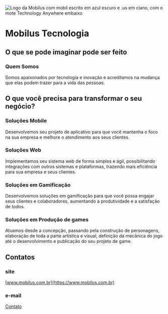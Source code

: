 ![Logo da Mobilus com mobil escrito em azul escuro e .us em ciano, com o mote Technology Anywhere embaixo](https://irp.cdn-website.com/3afc6c51/dms3rep/multi/Mobilus+Tagline.svg)


# Mobilus Tecnologia

## O que se pode imaginar pode ser feito

### Quem Somos

Somos apaixonados por tecnologia e inovação e acreditamos na mudança que elas podem trazer para a vida das pessoas.

## O que você precisa para transformar o seu negócio?

### Soluções Mobile

Desenvolvemos seu projeto de aplicativo para que você mantenha o foco na sua empresa e melhore o atendimento aos seus clientes.

### Soluções Web

Implementamos seu sistema web de forma simples e ágil, possibilitando integrações com outros sistemas e plataformas, trazendo mais eficiência para sua empresa e seus clientes.

### Soluções em Gamificação

Desenvolvemos soluções em gamificação para que você possa engajar seus clientes e colaboradores, aumentando a produtividade e a satisfação de todos.

### Soluções em Produção de games

Atuamos desde a concepção, passando pela construção de personagens, elaboração de toda a parte artística e visual, definição da mecânica do jogo até o desenvolvimento e publicação do seu projeto de game.

## Contatos

### site

[www.mobilus.com.br](https://www.mobilus.com.br)

### e-mail

[Contato](mailto:contato@mobilus.com.br)

